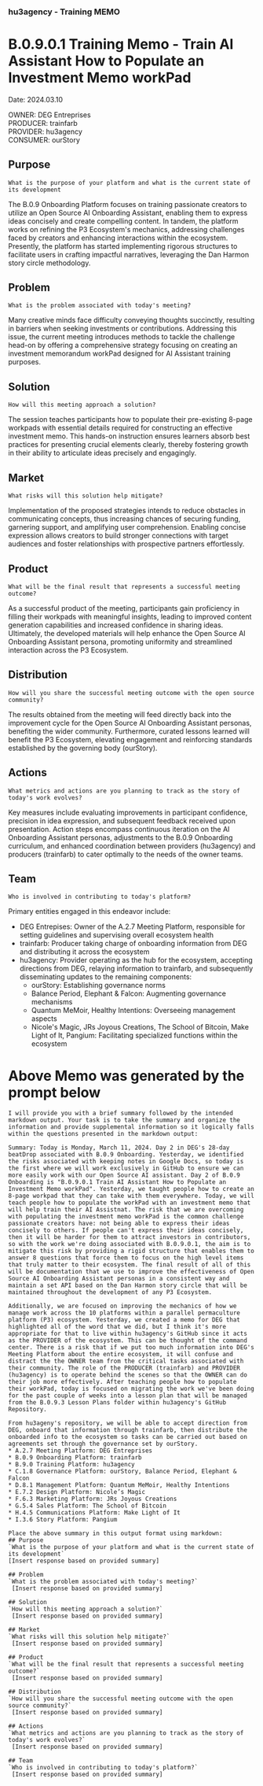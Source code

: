 ### hu3agency - Training MEMO
# B.0.9.0.1 Training Memo - Train AI Assistant How to Populate an Investment Memo workPad
Date: 2024.03.10  
  
OWNER: DEG Entreprises  
PRODUCER: trainfarb  
PROVIDER: hu3agency  
CONSUMER: ourStory

 ## Purpose

`What is the purpose of your platform and what is the current state of its development`

The B.0.9 Onboarding Platform focuses on training passionate creators to utilize an Open Source AI Onboarding Assistant, enabling them to express ideas concisely and create compelling content. In tandem, the platform works on refining the P3 Ecosystem's mechanics, addressing challenges faced by creators and enhancing interactions within the ecosystem. Presently, the platform has started implementing rigorous structures to facilitate users in crafting impactful narratives, leveraging the Dan Harmon story circle methodology.

## Problem

`What is the problem associated with today's meeting?`

Many creative minds face difficulty conveying thoughts succinctly, resulting in barriers when seeking investments or contributions. Addressing this issue, the current meeting introduces methods to tackle the challenge head-on by offering a comprehensive strategy focusing on creating an investment memorandum workPad designed for AI Assistant training purposes.

## Solution

`How will this meeting approach a solution?`

The session teaches participants how to populate their pre-existing 8-page workpads with essential details required for constructing an effective investment memo. This hands-on instruction ensures learners absorb best practices for presenting crucial elements clearly, thereby fostering growth in their ability to articulate ideas precisely and engagingly.

## Market

`What risks will this solution help mitigate?`

Implementation of the proposed strategies intends to reduce obstacles in communicating concepts, thus increasing chances of securing funding, garnering support, and amplifying user comprehension. Enabling concise expression allows creators to build stronger connections with target audiences and foster relationships with prospective partners effortlessly.

## Product

`What will be the final result that represents a successful meeting outcome?`

As a successful product of the meeting, participants gain proficiency in filling their workpads with meaningful insights, leading to improved content generation capabilities and increased confidence in sharing ideas. Ultimately, the developed materials will help enhance the Open Source AI Onboarding Assistant persona, promoting uniformity and streamlined interaction across the P3 Ecosystem.

## Distribution

`How will you share the successful meeting outcome with the open source community?`

The results obtained from the meeting will feed directly back into the improvement cycle for the Open Source AI Onboarding Assistant personas, benefiting the wider community. Furthermore, curated lessons learned will benefit the P3 Ecosystem, elevating engagement and reinforcing standards established by the governing body (ourStory).

## Actions

`What metrics and actions are you planning to track as the story of today's work evolves?`

Key measures include evaluating improvements in participant confidence, precision in idea expression, and subsequent feedback received upon presentation. Action steps encompass continuous iteration on the AI Onboarding Assistant personas, adjustments to the B.0.9 Onboarding curriculum, and enhanced coordination between providers (hu3agency) and producers (trainfarb) to cater optimally to the needs of the owner teams.

## Team

`Who is involved in contributing to today's platform?`

Primary entities engaged in this endeavor include:

- DEG Entrepises: Owner of the A.2.7 Meeting Platform, responsible for setting guidelines and supervising overall ecosystem health
- trainfarb: Producer taking charge of onboarding information from DEG and distributing it across the ecosystem
- hu3agency: Provider operating as the hub for the ecosystem, accepting directions from DEG, relaying information to trainfarb, and subsequently disseminating updates to the remaining components:
  - ourStory: Establishing governance norms
  - Balance Period, Elephant & Falcon: Augmenting governance mechanisms
  - Quantum MeMoir, Healthy Intentions: Overseeing management aspects
  - Nicole's Magic, JRs Joyous Creations, The School of Bitcoin, Make Light of It, Pangium: Facilitating specialized functions within the ecosystem
 
# Above Memo was generated by the prompt below

```
I will provide you with a brief summary followed by the intended markdown output. Your task is to take the summary and organize the information and provide supplemental information so it logically falls within the questions presented in the markdown output:

Summary: Today is Monday, March 11, 2024. Day 2 in DEG's 28-day beatDrop associated with B.0.9 Onboarding. Yesterday, we identified the risks associated with keeping notes in Google Docs, so today is the first where we will work exclusively in GitHub to ensure we can more easily work with our Open Source AI assistant. Day 2 of B.0.9 Onboarding is "B.0.9.0.1 Train AI Assistant How to Populate an Investment Memo workPad". Yesterday, we taught people how to create an 8-page workpad that they can take with them everywhere. Today, we will teach people how to populate the workPad with an investment memo that will help train their AI Assistnat. The risk that we are overcoming with populating the investment memo workPad is the common challenge passionate creators have: not being able to express their ideas concisely to others. If people can't express their ideas concisely, then it will be harder for them to attract investors in contributors, so with the work we're doing associated with B.0.9.0.1, the aim is to mitigate this risk by providing a rigid structure that enables them to answer 8 questions that force them to focus on the high level items that truly matter to their ecosystem. The final result of all of this will be documentation that we use to improve the effectiveness of Open Source AI Onboarding Assistant personas in a consistent way and maintain a set API based on the Dan Harmon story circle that will be maintained throughout the development of any P3 Ecosystem.

Additionally, we are focused on improving the mechanics of how we manage work across the 10 platforms within a parallel permaculture platform (P3) ecosystem. Yesterday, we created a memo for DEG that highlighted all of the word that we did, but I think it's more appropriate for that to live within hu3agency's GitHub since it acts as the PROVIDER of the ecosystem. This can be thought of the command center. There is a risk that if we put too much information into DEG's Meeting Platform about the entire ecosystem, it will confuse and distract the the OWNER team from the critical tasks associated with their community. The role of the PRODUCER (trainfarb) and PROVIDER (hu3agency) is to operate behind the scenes so that the OWNER can do their job more effectively. After teaching people how to populate their workPad, today is focused on migrating the work we've been doing for the past couple of weeks into a lesson plan that will be managed from the B.0.9.3 Lesson Plans folder within hu3agency's GitHub Repository.

From hu3ageny's repository, we will be able to accept direction from DEG, onboard that information through trainfarb, then distribute the onboarded info to the ecosystem so tasks can be carried out based on agreements set through the governance set by ourStory.
* A.2.7 Meeting Platform: DEG Entreprises
* B.0.9 Onboarding Platform: trainfarb
* B.9.0 Training Platform: hu3agency
* C.1.8 Governance Platform: ourStory, Balance Period, Elephant & Falcon
* D.8.1 Management Platform: Quantum MeMoir, Healthy Intentions
* E.7.2 Design Platform: Nicole’s Magic
* F.6.3 Marketing Platform: JRs Joyous Creations
* G.5.4 Sales Platform: The School of Bitcoin
* H.4.5 Communications Platform: Make Light of It
* I.3.6 Story Platform: Pangium

Place the above summary in this output format using markdown:
## Purpose
`What is the purpose of your platform and what is the current state of its development`
[Insert response based on provided summary]

## Problem
`What is the problem associated with today's meeting?`
 [Insert response based on provided summary]

## Solution
`How will this meeting approach a solution?`
 [Insert response based on provided summary]

## Market
`What risks will this solution help mitigate?`
 [Insert response based on provided summary]

## Product
`What will be the final result that represents a successful meeting outcome?`
 [Insert response based on provided summary]

## Distribution
`How will you share the successful meeting outcome with the open source community?`
 [Insert response based on provided summary]

## Actions
`What metrics and actions are you planning to track as the story of today's work evolves?`
 [Insert response based on provided summary]

## Team
`Who is involved in contributing to today's platform?`
 [Insert response based on provided summary]
```

